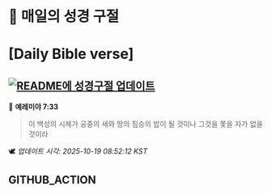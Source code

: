 # 🙏 매일의 성경 구절
# [Daily Bible verse]
## [![README에 성경구절 업데이트](https://github.com/DONGSUKA/first_test/actions/workflows/update-readme-bible.yml/badge.svg)](https://github.com/DONGSUKA/first_test/actions/workflows/update-readme-bible.yml)
<!-- START_BIBLE_VERSE -->
📖 **예레미야 7:33**
> 이 백성의 시체가 공중의 새와 땅의 짐승의 밥이 될 것이나 그것을 쫓을 자가 없을 것이라

🕊️ _업데이트 시각: 2025-10-19 08:52:12 KST_
  <!-- END_BIBLE_VERSE -->
## GITHUB_ACTION
